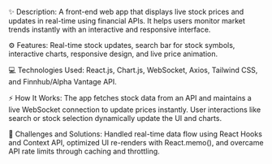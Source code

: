 ✨ Description:
A front-end web app that displays live stock prices and updates in real-time using financial APIs. It helps users monitor market trends instantly with an interactive and responsive interface.

⚙️ Features:
Real-time stock updates, search bar for stock symbols, interactive charts, responsive design, and live price animation.

💻 Technologies Used:
React.js, Chart.js, WebSocket, Axios, Tailwind CSS, and Finnhub/Alpha Vantage API.

⚡ How It Works:
The app fetches stock data from an API and maintains a live WebSocket connection to update prices instantly. User interactions like search or stock selection dynamically update the UI and charts.

🧩 Challenges and Solutions:
Handled real-time data flow using React Hooks and Context API, optimized UI re-renders with React.memo(), and overcame API rate limits through caching and throttling.
